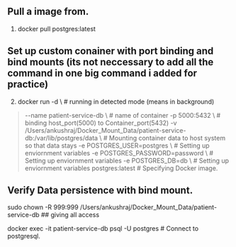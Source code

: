 ## Pull a image from.

1. docker pull postgres:latest

## Set up custom conainer with port binding and bind mounts (its not neccessary to add all the command in one big command i added for practice)

2. docker run -d \                                                                                            # running in detected mode (means in background)
> --name patient-service-db \                                                                                 # name of container
> -p 5000:5432 \                                                                                              # binding host_port(5000) to Container_port(5432)
> -v /Users/ankushraj/Docker_Mount_Data/patient-service-db:/var/lib/postgres/data \                           # Mounting container data to host system so that data stays
> -e POSTGRES_USER=postgres \                                                                                 # Setting up enviornment variables
> -e POSTGRES_PASSWORD=password \                                                                             # Setting up enviornment variables
> -e POSTGRES_DB=db \                                                                                         # Setting up enviornment variables
> postgres:latest                                                                                             # Specifying Docker image.


## Verify Data persistence with bind mount.

sudo chown -R 999:999 /Users/ankushraj/Docker_Mount_Data/patient-service-db                                ## giving all access

docker exec -it patient-service-db psql -U postgres                            # Connect to postgresql.




